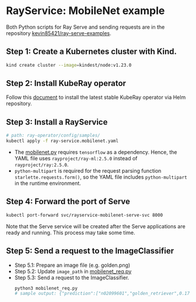 # RayService: MobileNet example

Both Python scripts for Ray Serve and sending requests are in the repository [kevin85421/ray-serve-examples](https://github.com/kevin85421/ray-serve-examples).

## Step 1: Create a Kubernetes cluster with Kind.

```sh
kind create cluster --image=kindest/node:v1.23.0
```

## Step 2: Install KubeRay operator

Follow this [document](../../helm-chart/kuberay-operator/README.md) to install the latest stable KubeRay operator via Helm repository.

## Step 3: Install a RayService

```sh
# path: ray-operator/config/samples/
kubectl apply -f ray-service.mobilenet.yaml
```

* The [mobilenet.py](https://github.com/kevin85421/ray-serve-examples/blob/main/mobilenet.py) requires `tensorflow` as a dependency. Hence, the YAML file uses `rayproject/ray-ml:2.5.0` instead of `rayproject/ray:2.5.0`.
* `python-multipart` is required for the request parsing function `starlette.requests.form()`, so the YAML file includes `python-multipart` in the runtime environment.

## Step 4: Forward the port of Serve

```sh
kubectl port-forward svc/rayservice-mobilenet-serve-svc 8000
```

Note that the Serve service will be created after the Serve applications are ready and running. This process may take some time.

## Step 5: Send a request to the ImageClassifier

* Step 5.1: Prepare an image file (e.g. golden.png)
* Step 5.2: Update `image_path` in [mobilenet_req.py](https://github.com/kevin85421/ray-serve-examples/blob/main/mobilenet_req.py
)
* Step 5.3: Send a request to the ImageClassifier.
  ```sh
  python3 mobilenet_req.py
  # sample output: {"prediction":["n02099601","golden_retriever",0.17944198846817017]}
  ```